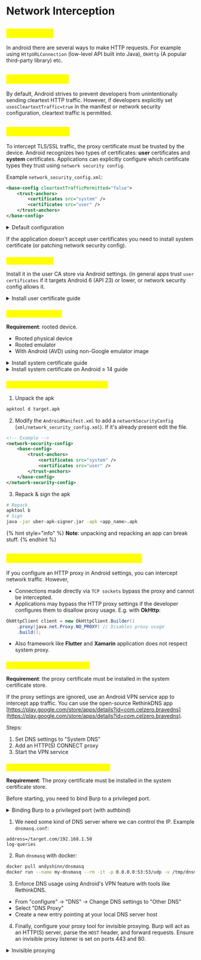 # Network Interception

## <mark style="color:yellow;">Introduction</mark>

In android there are several ways to make HTTP requests. For example using `HttpURLConnection` (low-level API built into Java), `OkHttp` (A popular third-party library) etc.

## <mark style="color:yellow;">Cleartext Traffic</mark>

By default, Android strives to prevent developers from unintentionally sending cleartext HTTP traffic. However, if developers explicitly set `usesCleartextTraffic=true` in the manifest or network security configuration, cleartext traffic is permitted.

## <mark style="color:yellow;">SSL interception</mark>

To intercept TLS/SSL traffic, the proxy certificate must be trusted by the device. Android recognizes two types of certificates: **user** certificates and **system** certificates.  Applications can explicitly configure which certificate types they trust using `network security config`.

Example `network_security_config.xml`:

```xml
<base-config cleartextTrafficPermitted="false">
    <trust-anchors>
        <certificates src="system" />
        <certificates src="user" />
    </trust-anchors>
</base-config>
```

<details>

<summary>Default configuration</summary>

Android 9 (API level 28) and higher

```xml
<base-config cleartextTrafficPermitted="false">
    <trust-anchors>
        <certificates src="system" />
    </trust-anchors>
</base-config>
```

Android 7.0 (API level 24) to Android 8.1 (API level 27)

```xml
<base-config cleartextTrafficPermitted="true">
    <trust-anchors>
        <certificates src="system" />
    </trust-anchors>
</base-config>
```

Android 6.0 (API level 23) and lower

```xml
<base-config cleartextTrafficPermitted="true">
    <trust-anchors>
        <certificates src="system" />
        <certificates src="user" />
    </trust-anchors>
</base-config>
```

More detail: [https://developer.android.com/privacy-and-security/security-config](https://developer.android.com/privacy-and-security/security-config)

</details>

If the application doesn't accept user certificates you need to install system certificate (or patching network security config).

### <mark style="color:yellow;">User Certificate</mark>

Install it in the user CA store via Android settings. (in general apps trust `user certificates` if it targets Android 6 (API 23) or lower, or network security config allows it.

<details>

<summary>Install user certificate guide</summary>

1. Download the certificate from http://\<burp\_proxy\_listener>
2. Go on setting, search certificate and install by selected it

On older Android ≤ 11:

Same as above but you need to run this command because it expected another file format.

```sh
openssl x509 -inform DER -in cacert.der -out cacert.pem
```

</details>

### <mark style="color:yellow;">System Certificate</mark>

**Requirement**: rooted device.

* Rooted physical device
* Rooted emulator
* With Android (AVD) using non-Google emulator  image

<details>

<summary>Install system certificate guide</summary>

1. Install the proxy certificate as a regular user certificate
2. `adb shell`
3. Run this script:

```sh
su

# Backup the existing system certificates to the user certs folder
cp /system/etc/security/cacerts/* /data/misc/user/0/cacerts-added/

# Create the in-memory mount on top of the system certs folder
mount -t tmpfs tmpfs /system/etc/security/cacerts

# copy all system certs and our user cert into the tmpfs system certs folder
cp /data/misc/user/0/cacerts-added/* /system/etc/security/cacerts/

# Fix any permissions & selinux context labels
chown root:root /system/etc/security/cacerts/*
chmod 644 /system/etc/security/cacerts/*
chcon u:object_r:system_file:s0 /system/etc/security/cacerts/*
```

</details>

<details>

<summary>Install system certificate on Android ≥ 14 guide</summary>

1. Install the proxy certificate as a regular user certificate
2. `adb shell`
3. Run this script by Tim Perry from [HTTP Toolkit](https://httptoolkit.com/blog/android-14-install-system-ca-certificate/)

```sh
# Create a separate temp directory, to hold the current certificates
# Otherwise, when we add the mount we can't read the current certs anymore.
mkdir -p -m 700 /data/local/tmp/tmp-ca-copy

# Copy out the existing certificates
cp /apex/com.android.conscrypt/cacerts/* /data/local/tmp/tmp-ca-copy/

# Create the in-memory mount on top of the system certs folder
mount -t tmpfs tmpfs /system/etc/security/cacerts

# Copy the existing certs back into the tmpfs, so we keep trusting them
mv /data/local/tmp/tmp-ca-copy/* /system/etc/security/cacerts/

# Copy our new cert in, so we trust that too
cp /data/misc/user/0/cacerts-added/* /system/etc/security/cacerts/

# Update the perms & selinux context labels
chown root:root /system/etc/security/cacerts/*
chmod 644 /system/etc/security/cacerts/*
chcon u:object_r:system_file:s0 /system/etc/security/cacerts/*

# Deal with the APEX overrides, which need injecting into each namespace:

# First we get the Zygote process(es), which launch each app
ZYGOTE_PID=$(pidof zygote || true)
ZYGOTE64_PID=$(pidof zygote64 || true)
# N.b. some devices appear to have both!

# Apps inherit the Zygote's mounts at startup, so we inject here to ensure
# all newly started apps will see these certs straight away:
for Z_PID in "$ZYGOTE_PID" "$ZYGOTE64_PID"; do
    if [ -n "$Z_PID" ]; then
        nsenter --mount=/proc/$Z_PID/ns/mnt -- \
            /bin/mount --bind /system/etc/security/cacerts /apex/com.android.conscrypt/cacerts
    fi
done

# Then we inject the mount into all already running apps, so they
# too see these CA certs immediately:

# Get the PID of every process whose parent is one of the Zygotes:
APP_PIDS=$(
    echo "$ZYGOTE_PID $ZYGOTE64_PID" | \
    xargs -n1 ps -o 'PID' -P | \
    grep -v PID
)

# Inject into the mount namespace of each of those apps:
for PID in $APP_PIDS; do
    nsenter --mount=/proc/$PID/ns/mnt -- \
        /bin/mount --bind /system/etc/security/cacerts /apex/com.android.conscrypt/cacerts &
done
wait # Launched in parallel - wait for completion here

echo "System certificate injected"
```

</details>

### <mark style="color:yellow;">Patching Network Security Config</mark>

1. Unpack the apk

```sh
apktool d target.apk
```

2. Modify the `AndroidManifest.xml` to add a `networkSecurityConfig` (`xml/network_security_config.xml`). If it's already present edit the file.

```xml
<!-- Example -->
<network-security-config>
    <base-config>
        <trust-anchors>
            <certificates src="system" />
            <certificates src="user" />
        </trust-anchors>
    </base-config>
</network-security-config>
```

3. Repack & sign the apk

```sh
# Repack
apktool b
# Sign
java -jar uber-apk-signer.jar -apk <app_name>.apk
```

{% hint style="info" %}
**Note**: unpacking and repacking an app can break stuff.
{% endhint %}

## <mark style="color:yellow;">Intercepting Without Proxy Support</mark>

If you configure an HTTP proxy in Android settings, you can intercept network traffic. However,&#x20;

* Connections made directly via `TCP sockets` bypass the proxy and cannot be intercepted.
* Applications may bypass the HTTP proxy settings if the developer configures them to disallow proxy usage. E.g. with **OkHttp**:

```java
OkHttpClient client = new OkHttpClient.Builder()
    .proxy(java.net.Proxy.NO_PROXY) // Disables proxy usage
    .build();
```

* Also framework like **Flutter** and **Xamarin** application does not respect system proxy.

### <mark style="color:yellow;">HTTP Interception with VPN</mark>

**Requirement**: the proxy certificate must be installed in the system certificate store.

If the proxy settings are ignored, use an Android VPN service app to intercept app traffic. You can use the open-source RethinkDNS app [https://play.google.com/store/apps/details?id=com.celzero.bravedns](https://play.google.com/store/apps/details?id=com.celzero.bravedns).

Steps:

1. Set DNS settings to "System DNS"
2. Add an HTTP(S) CONNECT proxy
3. Start the VPN service

### <mark style="color:yellow;">DNS Spoofing & Transparent Proxy</mark>

**Requirement**: The proxy certificate must be installed in the system certificate store.

Before starting, you need to bind Burp to a privileged port.

<details>

<summary>Binding Burp to a privileged port (with authbind)</summary>

```sh
sudo touch /etc/authbind/byport/443
sudo chown $USER:$USER /etc/authbind/byport/443
sudo chmod 755 /etc/authbind/byport/443

authbind --deep java -Djava.net.preferIPv4Stack=true -jar burpsuite.jar
```

</details>

1. We need some kind of DNS server where we can control the IP. Example `dnsmasq.conf`:

```
address=/target.com/192.168.1.50
log-queries
```

2. Run `dnsmasq` with docker:

```sh
docker pull andyshinn/dnsmasq
docker run --name my-dnsmasq --rm -it -p 0.0.0.0:53:53/udp -v /tmp/dnsmasq.conf:/etc/dnsmasq.conf andyshinn/dnsmasq
```

3. Enforce DNS usage using Android's VPN feature with tools like RethinkDNS.

* From "configure" -> "DNS" -> Change DNS settings to "Other DNS"&#x20;
* Select "DNS Proxy"&#x20;
* Create a new entry pointing at your local DNS server host

4. Finally, configure your proxy tool for invisible proxying. Burp will act as an HTTP(S) server, parse the `HOST` header, and forward requests. Ensure an invisible proxy listener is set on ports 443 and 80.

<details>

<summary>Invisible proxying</summary>

**Normal Proxy**\
In a normal proxy, the client (e.g., a browser or app) is explicitly configured to use the proxy. This means the client intentionally routes traffic through the proxy. Thus:

* The client is aware of the existence of the proxy.
* HTTPS requires the client to accept the certificate generated by the proxy (MITM).
* The request contains both the relative path (/path) and the full address (e.g. `GET http://www.example.com/path HTTP/1.1`)

**Invisible Proxy**\
An invisible proxy operates without the client being explicitly configured to use it. This is useful when the client does not support proxy configurations. Therefore, the client remains unaware of the proxy. However:

With plain HTTP, a proxy-style request looks like this:

```http
GET http://example.org/foo.php HTTP/1.1
Host: example.org
```

A non-proxy-style request looks like this:

```http
GET /foo.php HTTP/1.1
Host: example.org
```

Proxies usually use the full URL in the first line to determine the destination, ignoring the `Host` header. In invisible proxying, Burp parses the `Host` header from non-proxy-style requests to determine the destination.

More info: [https://portswigger.net/burp/documentation/desktop/tools/proxy/invisible](https://portswigger.net/burp/documentation/desktop/tools/proxy/invisible)

</details>
